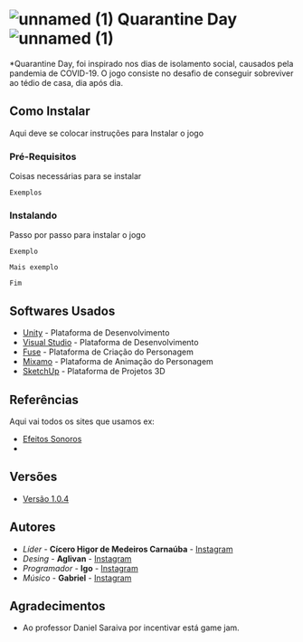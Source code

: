 # ![unnamed (1)](https://user-images.githubusercontent.com/56702143/84601421-4833db80-ae56-11ea-8f81-bdb9c7bdcfcc.png) Quarantine Day ![unnamed (1)](https://user-images.githubusercontent.com/56702143/84601421-4833db80-ae56-11ea-8f81-bdb9c7bdcfcc.png)


*Quarantine Day, foi inspirado nos dias de isolamento social,  causados pela pandemia de COVID-19. O jogo consiste no desafio de conseguir sobreviver ao tédio de casa, dia após dia.

## Como Instalar

Aqui deve se colocar instruções para Instalar o jogo

### Pré-Requisitos

Coisas necessárias para se instalar

```
Exemplos
```

### Instalando

Passo por passo para instalar o jogo

```
Exemplo
```

```
Mais exemplo
```

```
Fim
```

## Softwares Usados

* [Unity](https://unity.com/pt) - Plataforma de Desenvolvimento
* [Visual Studio](https://visualstudio.microsoft.com/pt-br/) - Plataforma de Desenvolvimento
* [Fuse](https://store.steampowered.com/app/257400/Fuse/?l=portuguese) - Plataforma de Criação do Personagem
* [Mixamo](https://www.mixamo.com/#/) - Plataforma de Animação do Personagem
* [SketchUp](https://www.sketchup.com/pt-BR) - Plataforma de Projetos 3D

## Referências

Aqui vai todos os sites que usamos ex:
* [Efeitos Sonoros](https://sonniss.com/gameaudiogdc2016/)
* 


## Versões

* [Versão 1.0.4](https://github.com/xHigorZ/Teste/blob/master/v1.0.4.rar) 

## Autores

* *Líder* - **Cícero Higor de Medeiros Carnaúba** - [Instagram](https://www.instagram.com/higormcarnauba/)
* *Desing* - **Aglivan** - [Instagram](https://www.instagram.com/ashirodesu/)
* *Programador* - **Igo** - [Instagram](https://www.instagram.com/igosaldanha_/)
* *Músico* - **Gabriel** - [Instagram](https://www.instagram.com/diasm_gabriel/)

## Agradecimentos

* Ao professor Daniel Saraiva por incentivar está game jam.
